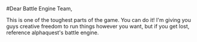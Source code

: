 #Dear Battle Engine Team,

This is one of the toughest parts of the game. You can do it!
I'm giving you guys creative freedom to run things however you
want, but if you get lost, reference alphaquest's battle engine.

